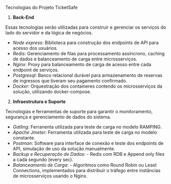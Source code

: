 ﻿Tecnologias do Projeto TicketSafe

1. **Back-End**

Essas tecnologias serão utilizadas para construir e gerenciar os serviços do lado do servidor e da lógica de negócios.

- *Node express*: Biblioteca para construção dos endpoints de API para acesso dos usuários.
- *Redis*: Gerenciamento de filas para processamento assíncrono, caching de dados e balanceamento de carga entre microsserviços.
- *Nginx*: Proxy para balanceamento de carga de acesso entre cada endpoint de serviços.
- *Postgresql*: Banco relacional durável para armazenamento de reservas de ingressos que tiveram seu pagamento confirmado.
- *Docker*: Orquestração dos containeres contendo os microsserviços da solução, utilizando docker-compose.

2. **Infraestrutura e Suporte**

Tecnologias e ferramentas de suporte para garantir o monitoramento, segurança e gerenciamento de dados do sistema.

- *Gatling*: Ferranenta utilizada para teste de carga no modelo RAMPING.
- *Apache Jmeter*: Ferramenta utilizada para teste de carga no modelo constante.
- *Postman*: Software para interface de conexão e teste dos endpoints de API, simulação de uso da solução manualmente.
- *Backup e Recuperação de Dados*:
		- Redis com RDB e Append only files a cada segundo (every sec).
- *Balanceamento de Carga*:
		- Algoritmos como Round Robin ou Least Connections, implementados para distribuir o tráfego entre instâncias de microsserviços usando o Nginx.

